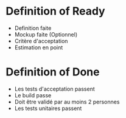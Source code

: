 # Definition of Ready

 * Definition faite
 * Mockup faite (Optionnel)
 * Critère d'acceptation
 * Estimation en point

# Definition of Done

 * Les tests d'acceptation passent 
 * Le build passe
 * Doit être validé par au moins 2 personnes
 * Les tests unitaires passent
